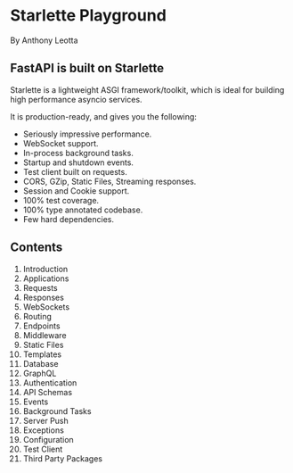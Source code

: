 # Starlette Playground

By Anthony Leotta

## FastAPI is built on Starlette

Starlette is a lightweight ASGI framework/toolkit, which is ideal for building high performance asyncio services.

It is production-ready, and gives you the following:

- Seriously impressive performance.
- WebSocket support.
- In-process background tasks.
- Startup and shutdown events.
- Test client built on requests.
- CORS, GZip, Static Files, Streaming responses.
- Session and Cookie support.
- 100% test coverage.
- 100% type annotated codebase.
- Few hard dependencies.

## Contents

1. Introduction
1. Applications
1. Requests
1. Responses
1. WebSockets
1. Routing
1. Endpoints
1. Middleware
1. Static Files
1. Templates
1. Database
1. GraphQL
1. Authentication
1. API Schemas
1. Events
1. Background Tasks
1. Server Push
1. Exceptions
1. Configuration
1. Test Client
1. Third Party Packages

